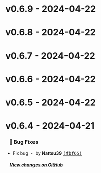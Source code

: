 # v0.6.9 - 2024-04-22



# v0.6.8 - 2024-04-22



# v0.6.7 - 2024-04-22



# v0.6.6 - 2024-04-22



# v0.6.5 - 2024-04-22



# v0.6.4 - 2024-04-21



### &nbsp;&nbsp;&nbsp;🐞 Bug Fixes

- Fix bug &nbsp;-&nbsp; by **Nattsu39** [<samp>(fbf65)</samp>](https://github.com/Nattsu39/nodejs-template/commit/fbf6530)

##### &nbsp;&nbsp;&nbsp;&nbsp;[View changes on GitHub](https://github.com/Nattsu39/nodejs-template/compare/v0.5.0...v0.5.1)